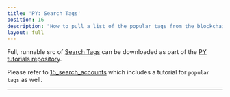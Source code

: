 ```yaml
---
title: 'PY: Search Tags'
position: 16
description: "How to pull a list of the popular tags from the blockchain using Python."
layout: full
---              
```

<span class="fa-pull-left top-of-tutorial-repo-link"><span class="first-word">Full</span>, runnable src of [Search Tags](https://github.com/creativechain/crea-api-doc-tutorials-py/tree/master/tutorials/16_search_tags) can be downloaded as part of the [PY tutorials repository](https://github.com/creativechain/crea-api-doc-tutorials-py).</span>
<br>



Please refer to [15_search_accounts](search_accounts) which includes a tutorial for `popular tags` as well.

---
